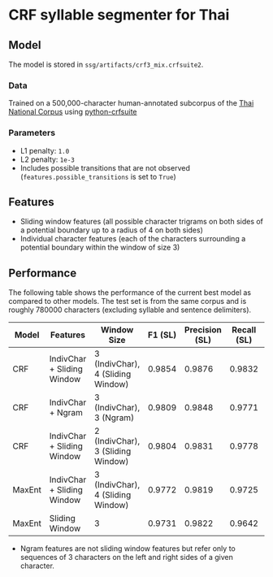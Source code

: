 # CRF syllable segmenter for Thai

## Model
The model is stored in `ssg/artifacts/crf3_mix.crfsuite2`.

### Data
Trained on a 500,000-character human-annotated subcorpus of the [Thai National Corpus](http://www.arts.chula.ac.th/~ling/tnc3/)
using [python-crfsuite](https://pypi.org/project/python-crfsuite/)

### Parameters
- L1 penalty: `1.0` 
- L2 penalty: `1e-3`
- Includes possible transitions that are not observed (`features.possible_transitions` is set to `True`)

## Features
- Sliding window features (all possible character trigrams on both sides of a potential boundary 
up to a radius of 4 on both sides)
- Individual character features (each of the characters surrounding a potential boundary within the window of size 3)

## Performance
The following table shows the performance of the current best model as compared to other models. The test set is from the same corpus and is roughly 780000 characters (excluding syllable and sentence delimiters).

| Model  | Features                   | Window Size                       | F1 (SL) | Precision (SL) | Recall (SL) | F1 (CL) | Precision(CL) | Recall (CL) |
|--------|----------------------------|-----------------------------------|---------|----------------|-------------|---------|---------------|-------------|
| CRF    | IndivChar + Sliding Window | 3 (IndivChar), 4 (Sliding Window) | 0.9854  | 0.9876         | 0.9832      | 0.9935  | 0.9958        | 0.9854      |
| CRF    | IndivChar + Ngram          | 3 (IndivChar), 3 (Ngram)          | 0.9809  | 0.9848         | 0.9771      | 0.9917  | 0.9956        | 0.9878      |
| CRF    | IndivChar + Sliding Window | 2 (IndivChar), 3 (Sliding Window) | 0.9804  | 0.9831         | 0.9778      | 0.9909  | 0.9936        | 0.9882      |
| MaxEnt | IndivChar + Sliding Window | 3 (IndivChar), 4 (Sliding Window) | 0.9772  | 0.9819         | 0.9725      | 0.9899  | 0.9946        | 0.9852      |
| MaxEnt | Sliding Window             | 3                                 | 0.9731  | 0.9822         | 0.9642      | 0.9871  | 0.9963        | 0.9780      |

* Ngram features are not sliding window features but refer only to sequences of 3 characters on the left and right sides of a given character.
